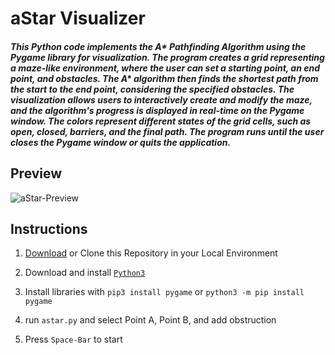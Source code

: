 # aStar Visualizer

##### This Python code implements the A* Pathfinding Algorithm using the Pygame library for visualization. The program creates a grid representing a maze-like environment, where the user can set a starting point, an end point, and obstacles. The A* algorithm then finds the shortest path from the start to the end point, considering the specified obstacles. The visualization allows users to interactively create and modify the maze, and the algorithm's progress is displayed in real-time on the Pygame window. The colors represent different states of the grid cells, such as open, closed, barriers, and the final path. The program runs until the user closes the Pygame window or quits the application.

## Preview
![aStar-Preview](https://github.com/neeleshpandey/astar-visualizer/assets/87470414/255222de-e6fb-4d71-b912-0144ed93e1b3)



## Instructions

1. [Download](https://github.com/neeleshpandey/astar-visualizer/archive/refs/heads/main.zip) or Clone this Repository in your Local Environment

2. Download and install [`Python3`](https://www.python.org/downloads/)

3. Install libraries with `pip3 install pygame` or `python3 -m pip install pygame`

4. run `astar.py` and select Point A, Point B, and add obstruction

5. Press `Space-Bar` to start
